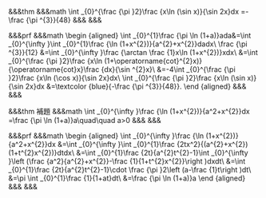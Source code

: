 &&&thm
&&&math
\int _{0}^{\frac {\pi }2}\frac {x\ln (\sin x)}{\sin 2x}dx
=-\frac {\pi ^{3}}{48}
&&&
&&&

&&&prf
&&&math
\begin {aligned}
\int _{0}^{1}\frac {\pi \ln (1+a)}ada&=\int _{0}^{\infty }\int _{0}^{1}\frac {\ln (1+x^{2})}{a^{2}+x^{2}}dadx\\
\frac {\pi ^{3}}{12}
&=\int _{0}^{\infty }\frac {\arctan \frac {1}x\ln (1+x^{2})}xdx\\
&=\int _{0}^{\frac {\pi }2}\frac {x\ln (1+\operatorname{cot}^{2}x)}{\operatorname{cot}x}\frac {dx}{\sin ^{2}x}\\
&=-4\int _{0}^{\frac {\pi }2}\frac {x\ln (\cos x)}{\sin 2x}dx\\
\int _{0}^{\frac {\pi }2}\frac {x\ln (\sin x)}{\sin 2x}dx
&=\textcolor {blue}{-\frac {\pi ^{3}}{48}}.
\end {aligned}
&&&
&&&

&&&thm
補題
&&&math
\int _{0}^{\infty }\frac {\ln (1+x^{2})}{a^2+x^{2}}dx
=\frac {\pi \ln (1+a)}a\quad\quad a>0
&&&
&&&

&&&prf
&&&math
\begin {aligned}
\int _{0}^{\infty }\frac {\ln (1+x^{2})}{a^2+x^{2}}dx
&=\int _{0}^{\infty }\int _{0}^{1}\frac {2tx^2}{(a^{2}+x^{2})(1+t^{2}x^{2})}dtdx\\
&=\int _{0}^{1}\frac {2t}{a^{2}t^{2}-1}\int _{0}^{\infty }\left (\frac {a^2}{a^{2}+x^{2}}-\frac {1}{1+t^{2}x^{2}}\right )dxdt\\
&=\int _{0}^{1}\frac {2t}{a^{2}t^{2}-1}\cdot \frac {\pi }2\left (a-\frac {1}t\right )dt\\
&=\pi \int _{0}^{1}\frac {1}{1+at}dt\\
&=\frac {\pi \ln (1+a)}a
\end {aligned}
&&&
&&&
